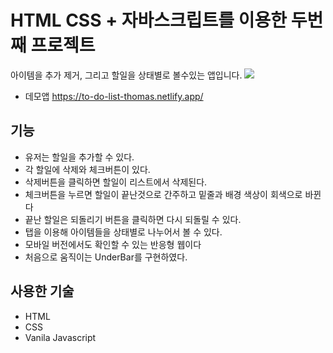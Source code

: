 # HTML CSS + 자바스크립트를 이용한 두번째 프로젝트<TO DO LIST>  
아이템을 추가 제거, 그리고 할일을 상태별로 볼수있는 앱입니다. 
![](https://imgur.com/gallery/iuZ5Zfq)
* 데모앱 https://to-do-list-thomas.netlify.app/
  
## 기능
  * 유저는 할일을 추가할 수 있다.
  * 각 할일에 삭제와 체크버튼이 있다.
  * 삭제버튼을 클릭하면 할일이 리스트에서 삭제된다.
  * 체크버튼을 누르면 할일이 끝난것으로 간주하고 밑줄과 배경 색상이 회색으로 바뀐다
  * 끝난 할일은 되돌리기 버튼을 클릭하면 다시 되돌릴 수 있다.
  * 탭을 이용해 아이템들을 상태별로 나누어서 볼 수 있다.
  * 모바일 버전에서도 확인할 수 있는 반응형 웹이다
  * 처음으로 움직이는 UnderBar를 구현하였다.

## 사용한 기술
  * HTML
  * CSS
  * Vanila Javascript
  

